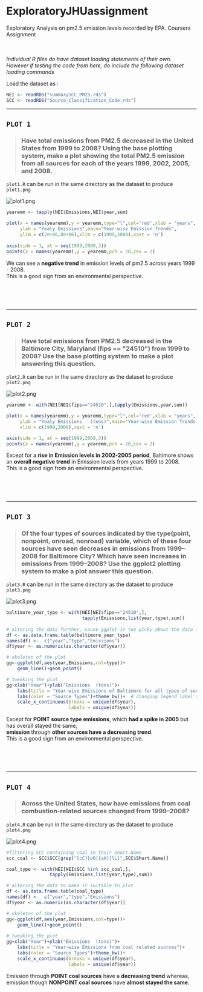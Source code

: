 # ExploratoryJHUassignment
Exploratory Analysis on pm2.5 emission levels recorded by EPA. Coursera Assignment<br><br><br>

*Individual R files do have dataset loading statements of their own.*  
*However if testing the code from here, do include the following dataset loading commands*

Load the dataset as : 

```R
NEI <- readRDS("summarySCC_PM25.rds")
SCC <- readRDS("Source_Classification_Code.rds")
```


-----
## `PLOT 1`

> ### Have total emissions from PM2.5 decreased in the United States from 1999 to 2008? Using the base plotting system, make a plot showing the total PM2.5 emission from all sources for each of the years 1999, 2002, 2005, and 2008.

`plot1.R` can be run in the same directory as the dataset to produce `plot1.png`

![plot1.png](plot1.png)

```R
yearemm <- tapply(NEI$Emissions,NEI$year,sum)

plot(x = names(yearemm),y = yearemm,type="l",col='red',xlab = "years",
     ylab = "Yealy Emissions",main="Year-wise Emission Trends",
     ylim = c(2e+06,8e+06),xlim = c(1999,2008),xaxt = 'n')
     
axis(side = 1, at = seq(1999,2008,3))
points(x = names(yearemm),y = yearemm,pch = 20,cex = 2)
```

We can see a **negative trend** in emission levels of pm2.5 across years 1999 - 2008.  
This is a good sign from an environmental perspective.

<br><br><br>

---
## `PLOT 2`

> ### Have total emissions from PM2.5 decreased in the Baltimore City, Maryland (fips == "24510") from 1999 to 2008? Use the base plotting system to make a plot answering this question.

`plot2.R` can be run in the same directory as the dataset to produce `plot2.png`

![plot2.png](plot2.png)

```R
yearemm <- with(NEI[NEI$fips=="24510",],tapply(Emissions,year,sum))

plot(x = names(yearemm),y = yearemm,type="l",col='red',xlab = "years",
     ylab = "Yealy Emissions   (tons)",main="Year-wise Emission Trends for Baltimore",
     xlim = c(1999,2008),xaxt = 'n')

axis(side = 1, at = seq(1999,2008,3))
points(x = names(yearemm),y = yearemm,pch = 20,cex = 2)
```

Except for a **rise in Emission levels in 2002-2005 period**, Baltimore shows an **overall negative trend** in Emission levels from years 1999 to 2008.  
This is a good sign from an environmental perspective.

<br><br><br>

---
## `PLOT 3`

> ### Of the four types of sources indicated by the type(point, nonpoint, onroad, nonroad) variable, which of these four sources have seen decreases in emissions from 1999–2008 for Baltimore City? Which have seen increases in emissions from 1999–2008? Use the ggplot2 plotting system to make a plot answer this question.
 
`plot3.R` can be run in the same directory as the dataset to produce `plot3.png`

![plot3.png](plot3.png)

```R
baltimore_year_type <- with(NEI[NEI$fips=="24510",],
                            tapply(Emissions,list(year,type),sum))
                            
# altering the data further, cause ggplot is too picky about the data format.
df <- as.data.frame.table(baltimore_year_type)
names(df) <-  c("year","type","Emissions")
df$year <- as.numeric(as.character(df$year))

# skeleton of the plot
gg<-ggplot(df,aes(year,Emissions,col=type))+
    geom_line()+geom_point()

# tweaking the plot
gg+xlab("Year")+ylab("Emissions  (tons)")+
    labs(title = "Year-wise Emissions of Baltimore for all types of source")+
    labs(color = "Source Types")+theme_bw()+  # changing legend label and overall theme
    scale_x_continuous(breaks = unique(df$year),
                       labels = unique(df$year))
```

Except for **POINT source type emissions**, which **had a spike in 2005** but has overall stayed the same,  
**emission** through **other sources have a decreasing trend**.  
This is a good sign from an environmental perspective.

<br><br><br>


---
## `PLOT 4`

> ### Across the United States, how have emissions from coal combustion-related sources changed from 1999–2008?
 
`plot4.R` can be run in the same directory as the dataset to produce `plot4.png`

![plot4.png](plot4.png)


```R
#filtering SCC containing coal in their Short.Name 
scc_coal <- SCC$SCC[grep("[cC][oO][aA][lL]",SCC$Short.Name)]

coal_type <- with(NEI[NEI$SCC %in% scc_coal,],
                tapply(Emissions,list(year,type),sum))

# altering the data to make it suitable to plot
df <- as.data.frame.table(coal_type)
names(df) <-  c("year","type","Emissions")
df$year <- as.numeric(as.character(df$year))

# skeleton of the plot
gg<-ggplot(df,aes(year,Emissions,col=type))+
    geom_line()+geom_point()
    
# tweaking the plot    
gg+xlab("Year")+ylab("Emissions  (tons)")+
    labs(title = "Year-wise Emissions from coal related sources")+
    labs(color = "Source Types")+theme_bw()+
    scale_x_continuous(breaks = unique(df$year),
                       labels = unique(df$year))
```

Emission through **POINT coal sources** have a **decreasing trend** whereas, emission though **NONPOINT coal sources** have **almost stayed the same**.
